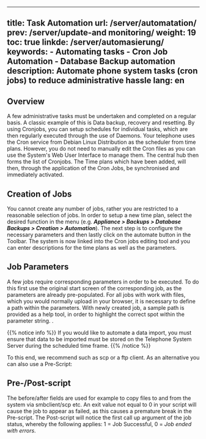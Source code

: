 
---
title: Task Automation
url: /server/automatation/
prev: /server/update-and monitoring/
weight: 19
toc: true
linkde: /server/automasierung/
keywords:
    - Automating tasks
    - Cron Job Automation
    - Database Backup automation
description: Automate phone system tasks (cron jobs) to reduce administrative hassle
lang: en
---

## Overview
A few administrative tasks must be undertaken and completed on a regular basis. A classic example of this is Data backup, recovery and resetting.
By using Cronjobs, you can setup schedules for individual tasks, which are then regularly executed through the use of Daemons.
Your telephone uses the Cron service from Debian Linux Distribution as the scheduler from time plans.  However, you do not need to manually edit the Cron files as you can use the System's Web User Interface to manage them. The central hub then forms the list of Cronjobs. The Time plans which have been added, will then, through the application of the Cron Jobs, be synchronised and immediately activated. 

## Creation of Jobs
You cannot create any number of jobs, rather you are restricted to a reasonable selection of jobs. In order to setup a new time plan, select the desired function in the menu (e.g. ***Appliance > Backups > Database Backups > Creation > Automation***). The next step is to configure the necessary parameters and then lastly click on the automate button in the Toolbar. The system is now linked into the Cron jobs editing tool and you can enter descriptions for the time plans as well as the parameters. 

## Job Parameters
A few jobs require corresponding parameters in order to be executed. To do this first use the original start screen of the corresponding job, as the parameters are already pre-populated. 
For all jobs with work with files, which you would normally upload in your browser, it is necessary to define a path within the parameters. With newly created job, a sample path is provided as a help tool, in order to highlight the correct spot within the parameter string.
.

{{% notice info %}}
If you would like to automate a data import, you must ensure that data to be imported must be stored on the Telephone System Server during the scheduled time frame.
{{% /notice %}}


To this end, we recommend such as scp or a ftp client. As an alternative you can also use a Pre-Script:


## Pre-/Post-script
The before/after fields are used for example to copy files to and from the system via smbclient/scp etc. An exit value not equal to 0 in your script will cause the job to appear as failed, as this causes a premature break in the Pre-script. The Post-script will notice the first call up argument of the job status, whereby the following applies: 1 = Job Successful, 0 = *Job ended with errors*.
